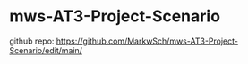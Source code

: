 # mws-AT3-Project-Scenario

github repo: https://github.com/MarkwSch/mws-AT3-Project-Scenario/edit/main/
